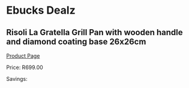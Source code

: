 
# Ebucks Dealz
## Risoli La Gratella Grill Pan with wooden handle and diamond coating base 26x26cm
[Product Page](https://www.ebucks.com/web/shop/productSelected.do?prodId=1162562291&catId=1157659933)

Price: R699.00

Savings: 


	